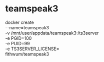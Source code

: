 # teamspeak3


docker create \
	--name=teamspeak3 \
	-v /mnt/user/appdata/teamspeak3:/ts3server \
	-e PGID=100 \
	-e PUID=99  \
	-e TS3SERVER_LICENSE= \
	fithwum/teamspeak3